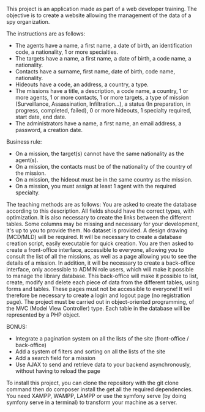 This project is an application made as part of a web developer training.
The objective is to create a website allowing the management of the data of a spy organization.

The instructions are as follows:
- The agents have a name, a first name, a date of birth, an identification code, a nationality, 1 or more specialties.
- The targets have a name, a first name, a date of birth, a code name, a nationality.
- Contacts have a surname, first name, date of birth, code name, nationality.
- Hideouts have a code, an address, a country, a type.
- The missions have a title, a description, a code name, a country, 1 or more agents, 1 or more contacts, 1 or more targets, a type of mission (Surveillance, Assassination, Infiltration…), a status (In preparation, in progress, completed, failed), 0 or more hideouts, 1 specialty required, start date, end date.
- The administrators have a name, a first name, an email address, a password, a creation date.

Business rule:
- On a mission, the target(s) cannot have the same nationality as the agent(s).
- On a mission, the contacts must be of the nationality of the country of the mission.
- On a mission, the hideout must be in the same country as the mission.
- On a mission, you must assign at least 1 agent with the required specialty.

The teaching methods are as follows:
You are asked to create the database according to this description. All fields should have the correct types, with optimization. It is also necessary to create the links between the different tables. Some columns may be missing and necessary for your development, it's up to you to provide them. No dataset is provided. A design drawing (MCD/MLD) will be required. It will be necessary to create a database creation script, easily executable for quick creation.
You are then asked to create a front-office interface, accessible to everyone, allowing you to consult the list of all the missions, as well as a page allowing you to see the details of a mission.
In addition, it will be necessary to create a back-office interface, only accessible to ADMIN role users, which will make it possible to manage the library database. This back-office will make it possible to list, create, modify and delete each piece of data from the different tables, using forms and tables. These pages must not be accessible to everyone! It will therefore be necessary to create a login and logout page (no registration page).
The project must be carried out in object-oriented programming, of the MVC (Model View Controller) type. Each table in the database will be represented by a PHP object.

BONUS:
- Integrate a pagination system on all the lists of the site (front-office / back-office)
- Add a system of filters and sorting on all the lists of the site
- Add a search field for a mission
- Use AJAX to send and retrieve data to your backend asynchronously, without having to reload the page


To install this project, you can clone the repository with the git clone command then do composer install the get all the required dependencies. You need XAMPP, WAMPP, LAMPP or use the symfony serve (by doing symfony serve in a terminal) to transform your machine as a server.